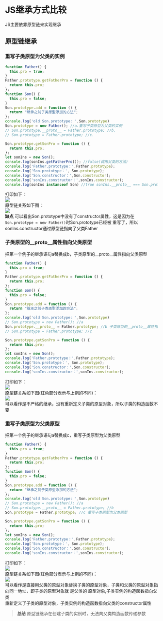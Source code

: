 # JS继承方式比较
JS主要依靠原型链来实现继承

## 原型链继承
### 重写子类原型为父类的实例
```js
function Father() {
  this.pro = true;
}
Father.prototype.getFatherPro = function () {
  return this.pro;
};
function Son() {
  this.pro = false;
}
Son.prototype.add = function () {
  return "继承之前子类原型添加的方法";
};
console.log('old Son.prototype: ',Son.prototype)
Son.prototype = new Father(); //a.重写子类原型为父类的实例
// Son.prototype.__proto__ = Father.prototype; //b.
// Son.prototype = Father.prototype; //c.

Son.prototype.getSonPro = function () {
  return this.pro;
};
let sonIns = new Son();
console.log(sonIns.getFatherPro()); //false(调用父类的方法)
console.log('Father.prototype：',Father.prototype);
console.log('Son.prototype：', Son.prototype);
console.log('Son.constructor：',Son.constructor); 
console.log('sonIns.constructor：',sonIns.constructor);
console.log(sonIns instanceof Son) //true sonIns.__proto__ === Son.prototype
```
打印如下：<br>
![](image/16196869288401.png)<br>
原型链关系如下图：<br>
![](image/16196884573155.png)<br>
**缺点**
可以看出Son.prototype中没有了constructor属性，这是因为在`Son.prototype = new Father()`时Son.prototype已经被
重写了，所以sonIns.constructor通过原型链指向了父类Father

### 子类原型的__proto__属性指向父类原型
把第一个例子的继承语句a替换成b，子类原型的__proto__属性指向父类原型
```js
function Father() {
  this.pro = true;
}
Father.prototype.getFatherPro = function () {
  return this.pro;
};
function Son() {
  this.pro = false;
}
Son.prototype.add = function () {
  return "继承之前子类原型添加的方法";
};
console.log('old Son.prototype: ',Son.prototype)
// Son.prototype = new Father(); //a
Son.prototype.__proto__ = Father.prototype; //b 子类原型的__proto__属性指向父类原型
// Son.prototype = Father.prototype; //c

Son.prototype.getSonPro = function () {
  return this.pro;
};
let sonIns = new Son();
console.log('Father.prototype：',Father.prototype);
console.log('Son.prototype：', Son.prototype);
console.log('Son.constructor：',Son.constructor);
console.log('sonIns.constructor：',sonIns.constructor);
```
打印如下：<br>
![](image/16197449488030.png)<br>
原型链关系如下图(红色部分表示与上例的不同)：<br>
![](image/16197450951755.png)<br>
可以看作是不严格的继承，没有重新定义子类的原型对象，所以子类的构造函数不变

### 重写子类原型为父类原型
把第一个例子的继承语句a替换成c，重写子类原型为父类原型
```js
function Father() {
  this.pro = true;
}
Father.prototype.getFatherPro = function () {
  return this.pro;
};
function Son() {
  this.pro = false;
}
Son.prototype.add = function () {
  return "继承之前子类原型添加的方法";
};
console.log('old Son.prototype: ',Son.prototype)
// Son.prototype = new Father(); //a
// Son.prototype.__proto__ = Father.prototype; //b
Son.prototype = Father.prototype; //c 重写子类原型为父类原型

Son.prototype.getSonPro = function () {
  return this.pro;
};
let sonIns = new Son();
console.log('Father.prototype：',Father.prototype);
console.log('Son.prototype：', Son.prototype);
console.log('Son.constructor：',Son.constructor);
console.log('sonIns.constructor：',sonIns.constructor);
```
打印如下：<br>
![](image/16197461676529.png)<br>
原型链关系如下图(红色部分表示与上例的不同)：<br>
![](image/1619746424556.png)<br>
可以看作是直接用父类的原型对象替换子类的原型对象，子类和父类的原型对象指向同一地址，即子类的原型对象就
是父类的 原型对象,子类实例的构造函数指向父类<br>
重新定义了子类的原型对象，子类实例的构造函数指向父类的constructor属性

> **总结**
> 原型链继承在创建子类的实例时，无法向父类构造函数传递参数
